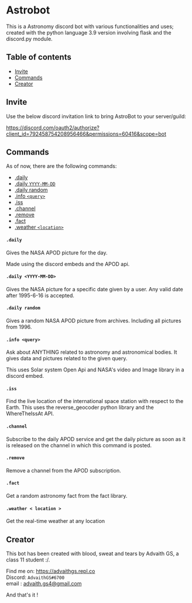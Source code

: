 # Astrobot
This is a Astronomy discord bot with various functionalities and uses; created with the python language 3.9 version involving flask and the discord.py module. 
## Table of contents
* [Invite](#Invite)
* [Commands](#Commands)
* [Creator](#Creator)



## Invite

Use the below discord invitation link to bring AstroBot to your server/guild:

https://discord.com/oauth2/authorize?client_id=792458754208956466&permissions=60416&scope=bot



## Commands
As of now, there are the following commands:
* [.daily](https://github.com/AdvaithGS/Astrobot#daily)
* [.daily `YYYY-MM-DD`](https://github.com/AdvaithGS/Astrobot#daily-yyyy-mm-dd)
* [.daily random](https://github.com/AdvaithGS/Astrobot#daily-random)
* [.info `<query>`](https://github.com/AdvaithGS/Astrobot#info-query)
* [.iss ](https://github.com/AdvaithGS/Astrobot#iss)
* [.channel](https://github.com/AdvaithGS/Astrobot#channel)
* [.remove](https://github.com/AdvaithGS/Astrobot#remove)
* [.fact](https://github.com/AdvaithGS/Astrobot#fact)
* [.weather `<location>`](https://github.com/AdvaithGS/Astrobot#weather-location)



#### `.daily`
Gives the NASA APOD picture for the day. 

Made using the discord embeds and the APOD api.

#### `.daily <YYYY-MM-DD>`
Gives the NASA picture for a specific date given by a user. Any valid date after 1995-6-16 is accepted.

#### `.daily random`
Gives a random NASA APOD picture from archives. Including all pictures from 1996.

#### `.info <query>`
Ask about ANYTHING related to astronomy and astronomical bodies. It gives data and pictures related to the given query.

This uses Solar system Open Api and NASA's video and Image library in a discord embed.

#### `.iss`
Find the live location of the international space station with respect to the Earth.
This uses the reverse_geocoder python library and the WhereTheIssAt API.
#### `.channel`
Subscribe to the daily APOD service and get the daily picture as soon as it is released on the channel in which this command is posted.

#### `.remove`
Remove a channel from the APOD subscription.

#### `.fact`
Get a random astronomy fact from the fact library.

#### `.weather < location >`
Get the real-time weather at any location

 



## Creator

This bot has been created with blood, sweat and tears by Advaith GS, a class 11 student :/.

Find me on: https://advaithgs.repl.co <br>
Discord: `AdvaithGS#6700` <br>
email : advaith.gs4@gmail.com <br>


And that's it !
